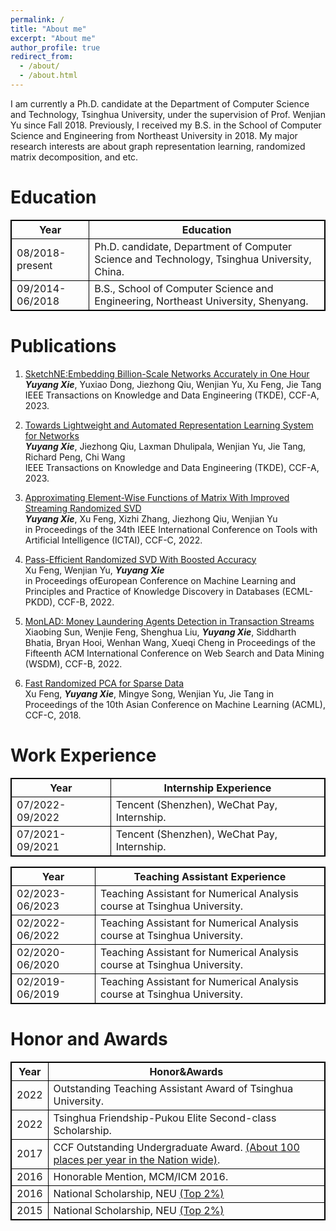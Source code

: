 ```yaml
---
permalink: /
title: "About me"
excerpt: "About me"
author_profile: true
redirect_from: 
  - /about/
  - /about.html
---
```


<style>
table {
    border-collapse: collapse;
}
table, th, td {
   border: 1px solid black;
}
blockquote {
    border-left: solid blue;
    padding-left: 10px;
}
</style>


I am currently a Ph.D. candidate at the Department of Computer Science and Technology, Tsinghua University, under the supervision of Prof. Wenjian Yu since Fall 2018. Previously, I received my B.S. in the School of Computer Science and Engineering from Northeast University in 2018. My major research interests are about graph representation learning, randomized matrix decomposition, and etc.

Education
======

| Year            | Education                                                            |
| --------         |------------------------------------------------------------ |
| 08/2018-present    |Ph.D. candidate, Department of Computer Science and Technology, Tsinghua University, China.|
| 09/2014-06/2018   | B.S., School of Computer Science and Engineering, Northeast University, Shenyang.|

<!--
Experience
======
| Year            | Experience                                                            |
| --------         |------------------------------------------------------------ |
| 08/2018-present    |Ph.D. candidate, Department of Computer Science and Technology, Tsinghua University, China.|
| 09/2014-06/2018   | B.S., School of Computer Science and Engineering, Northeast University, Shenyang.|
-->

Publications
======

1. [SketchNE:Embedding Billion-Scale Networks Accurately in One Hour](http://keg.cs.tsinghua.edu.cn/yuxiao/papers/TKDE23-Xie-et-al-SketchNE.pdf)  
***Yuyang Xie***, Yuxiao Dong, Jiezhong Qiu, Wenjian Yu, Xu Feng, Jie Tang  
IEEE Transactions on Knowledge and Data Engineering (TKDE), CCF-A, 2023.

2. [Towards Lightweight and Automated Representation Learning System for Networks](https://arxiv.org/pdf/2302.07084.pdf)   
***Yuyang Xie***, Jiezhong Qiu, Laxman Dhulipala, Wenjian Yu, Jie Tang, Richard Peng, Chi Wang  
IEEE Transactions on Knowledge and Data Engineering (TKDE), CCF-A, 2023.

3. [Approximating Element-Wise Functions of Matrix With Improved Streaming Randomized SVD](http://numbda.cs.tsinghua.edu.cn/papers/ictai22.pdf)     
***Yuyang Xie***, Xu Feng, Xizhi Zhang, Jiezhong Qiu, Wenjian Yu  
in Proceedings of the 34th IEEE International Conference on Tools with Artificial Intelligence (ICTAI), CCF-C, 2022.

4. [Pass-Efficient Randomized SVD With Boosted Accuracy](http://numbda.cs.tsinghua.edu.cn/papers/pkdd23.pdf)   
Xu Feng, Wenjian Yu, ***Yuyang Xie***     
in Proceedings ofEuropean Conference on Machine Learning and Principles and Practice of Knowledge Discovery in Databases (ECML-PKDD), CCF-B, 2022.

5. [MonLAD: Money Laundering Agents Detection in Transaction Streams](https://arxiv.org/pdf/2201.10051.pdf)   
Xiaobing Sun, Wenjie Feng, Shenghua Liu, ***Yuyang Xie***, Siddharth Bhatia, Bryan Hooi, Wenhan Wang, Xueqi Cheng
in Proceedings of the Fifteenth ACM International Conference on Web Search and Data Mining (WSDM), CCF-B, 2022.

6. [Fast Randomized PCA for Sparse Data](http://numbda.cs.tsinghua.edu.cn/papers/acml18.pdf)   
Xu Feng, ***Yuyang Xie***, Mingye Song, Wenjian Yu, Jie Tang
in Proceedings of the 10th Asian Conference on Machine Learning (ACML), CCF-C, 2018.


Work Experience
======
| Year            | Internship Experience                        |
| --------         |------------------------------------------------------------ |
| 07/2022-09/2022  |Tencent (Shenzhen), WeChat Pay, Internship.|
| 07/2021-09/2021  |Tencent (Shenzhen), WeChat Pay, Internship.|

| Year            | Teaching Assistant Experience                        |
| --------         |------------------------------------------------------------ |
| 02/2023-06/2023  |Teaching Assistant for Numerical Analysis course at Tsinghua University.|
| 02/2022-06/2022  |Teaching Assistant for Numerical Analysis course at Tsinghua University.|
| 02/2020-06/2020  |Teaching Assistant for Numerical Analysis course at Tsinghua University.|
| 02/2019-06/2019  |Teaching Assistant for Numerical Analysis course at Tsinghua University.|

Honor and Awards
======
| Year            | Honor&Awards                                                           |
| --------        |------------------------------------------------------------ |
| 2022   |Outstanding Teaching Assistant Award of Tsinghua University.|
| 2022   |Tsinghua Friendship-Pukou Elite Second-class Scholarship.|
| 2017   |CCF Outstanding Undergraduate Award. [(About 100 places per year in the Nation wide)](https://www.ccf.org.cn/Awards/Awards/2017-07-31/602612.shtml).|
|2016|Honorable Mention, MCM/ICM 2016.|
| 2016  |National Scholarship, NEU [(Top 2%)](http://www.moe.gov.cn/srcsite/A05/s7505/201612/t20161230_293528.html)|
| 2015  |National Scholarship, NEU [(Top 2%)](http://www.moe.gov.cn/srcsite/A05/s7505/201601/t20160120_228481.html)|

<!--
More
======
-->


